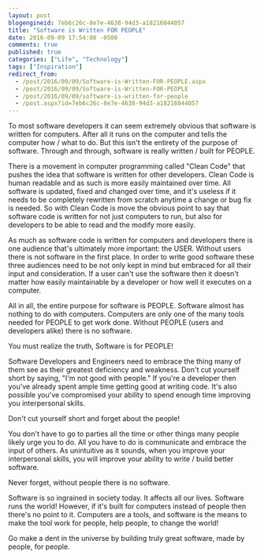```yaml
---
layout: post
blogengineid: 7eb6c26c-8e7e-4638-94d3-a18216044057
title: "Software is Written FOR PEOPLE"
date: 2016-09-09 17:54:00 -0500
comments: true
published: true
categories: ["Life", "Technology"]
tags: ["Inspiration"]
redirect_from: 
  - /post/2016/09/09/Software-is-Written-FOR-PEOPLE.aspx
  - /post/2016/09/09/Software-is-Written-FOR-PEOPLE
  - /post/2016/09/09/software-is-written-for-people
  - /post.aspx?id=7eb6c26c-8e7e-4638-94d3-a18216044057
---
```

<!-- more -->

To most software developers it can seem extremely obvious that software is written for computers. After all it runs on the computer and tells the computer how / what to do. But this isn't the entirety of the purpose of software. Through and through, software is really written / built for PEOPLE.

There is a movement in computer programming called "Clean Code" that pushes the idea that software is written for other developers. Clean Code is human readable and as such is more easily maintained over time. All software is updated, fixed and changed over time, and it's useless if it needs to be completely rewritten from scratch anytime a change or bug fix is needed. So with Clean Code is move the obvious point to say that software code is written for not just computers to run, but also for developers to be able to read and the modify more easily.

As much as software code is written for computers and developers there is one audience that's ultimately more important: the USER. Without users there is not software in the first place. In order to write good software these three audiences need to be not only kept in mind but embraced for all their input and consideration. If a user can't use the software then it doesn't matter how easily maintainable by a developer or how well it executes on a computer.

All in all, the entire purpose for software is PEOPLE. Software almost has nothing to do with computers. Computers are only one of the many tools needed for PEOPLE to get work done. Without PEOPLE (users and developers alike) there is no software.

You must realize the truth, Software is for PEOPLE!

Software Developers and Engineers need to embrace the thing many of them see as their greatest deficiency and weakness. Don't cut yourself short by saying, "I'm not good with people." If you're a developer then you've already spent ample time getting good at writing code. It's also possible you've compromised your ability to spend enough time improving you interpersonal skills.

Don't cut yourself short and forget about the people!

You don't have to go to parties all the time or other things many people likely urge you to do. All you have to do is communicate and embrace the input of others. As unintuitive as it sounds, when you improve your interpersonal skills, you will improve your ability to write / build better software.

Never forget, without people there is no software.

Software is so ingrained in society today. It affects all our lives. Software runs the world! However, if it's built for computers instead of people then there's no point to it. Computers are a tools, and software is the means to make the tool work for people, help people, to change the world!

Go make a dent in the universe by building truly great software, made by people, for people.
